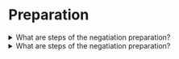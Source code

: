# Preparation

<details>
  <summary>What are steps of the negatiation preparation?</summary>

* Assessment of positions and interests


</details>

<details>
  <summary>What are steps of the negatiation preparation?</summary>

* What a relationship history with a second side? How is it possible to use it?
* What allows to strengthen/let loose positions?
* What is a main pain point of the second side? What are true interests?
* What are our common interests?

</details>
